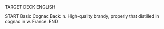 TARGET DECK
ENGLISH

START
Basic
Cognac
Back: n. High-quality brandy, properly that distilled in cognac in w. France.
END
